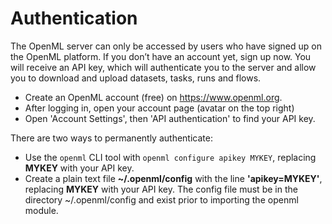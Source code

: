 # Authentication

The OpenML server can only be accessed by users who have signed up on the
OpenML platform. If you don’t have an account yet, sign up now.
You will receive an API key, which will authenticate you to the server
and allow you to download and upload datasets, tasks, runs and flows.

* Create an OpenML account (free) on https://www.openml.org.
* After logging in, open your account page (avatar on the top right)
* Open 'Account Settings', then 'API authentication' to find your API key.

There are two ways to permanently authenticate:

* Use the ``openml`` CLI tool with ``openml configure apikey MYKEY``,
  replacing **MYKEY** with your API key.
* Create a plain text file **~/.openml/config** with the line
  **'apikey=MYKEY'**, replacing **MYKEY** with your API key. The config
  file must be in the directory ~/.openml/config and exist prior to
  importing the openml module.